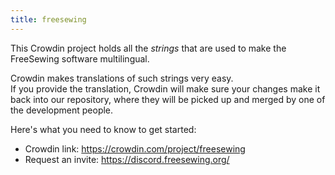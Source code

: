 ```yaml
---
title: freesewing
---
```


This Crowdin project holds all the *strings* that are used to make the FreeSewing software multilingual.

Crowdin makes translations of such strings very easy.   
If you provide the translation, Crowdin will make sure your changes make it back
into our repository, where they will be picked up and merged by one of the development people.

Here's what you need to know to get started:

 - Crowdin link: https://crowdin.com/project/freesewing
 - Request an invite: https://discord.freesewing.org/

